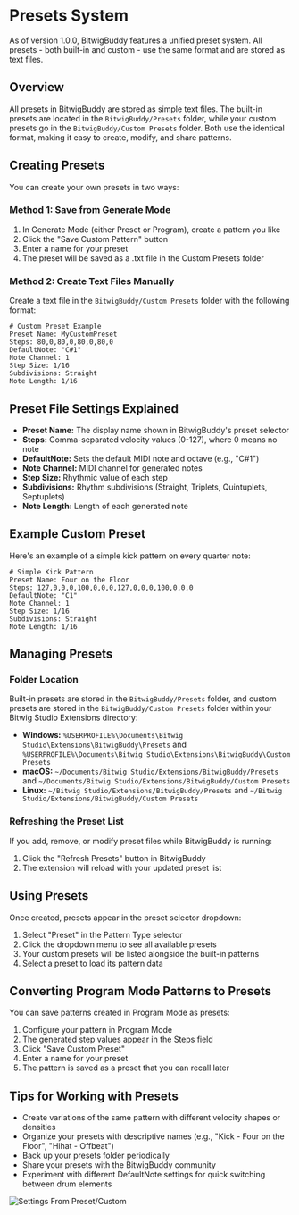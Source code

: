 # Presets System

As of version 1.0.0, BitwigBuddy features a unified preset system. All presets - both built-in and custom - use the same format and are stored as text files.

## Overview

All presets in BitwigBuddy are stored as simple text files. The built-in presets are located in the `BitwigBuddy/Presets` folder, while your custom presets go in the `BitwigBuddy/Custom Presets` folder. Both use the identical format, making it easy to create, modify, and share patterns.

## Creating Presets

You can create your own presets in two ways:

### Method 1: Save from Generate Mode

1. In Generate Mode (either Preset or Program), create a pattern you like
2. Click the "Save Custom Pattern" button
3. Enter a name for your preset
4. The preset will be saved as a .txt file in the Custom Presets folder

### Method 2: Create Text Files Manually

Create a text file in the `BitwigBuddy/Custom Presets` folder with the following format:

```
# Custom Preset Example
Preset Name: MyCustomPreset
Steps: 80,0,80,0,80,0,80,0
DefaultNote: "C#1"
Note Channel: 1
Step Size: 1/16
Subdivisions: Straight
Note Length: 1/16
```

## Preset File Settings Explained

- **Preset Name:** The display name shown in BitwigBuddy's preset selector
- **Steps:** Comma-separated velocity values (0-127), where 0 means no note
- **DefaultNote:** Sets the default MIDI note and octave (e.g., "C#1")
- **Note Channel:** MIDI channel for generated notes
- **Step Size:** Rhythmic value of each step
- **Subdivisions:** Rhythm subdivisions (Straight, Triplets, Quintuplets, Septuplets)
- **Note Length:** Length of each generated note

## Example Custom Preset

Here's an example of a simple kick pattern on every quarter note:

```
# Simple Kick Pattern
Preset Name: Four on the Floor
Steps: 127,0,0,0,100,0,0,0,127,0,0,0,100,0,0,0
DefaultNote: "C1"
Note Channel: 1
Step Size: 1/16
Subdivisions: Straight
Note Length: 1/16
```

## Managing Presets

### Folder Location

Built-in presets are stored in the `BitwigBuddy/Presets` folder, and custom presets are stored in the `BitwigBuddy/Custom Presets` folder within your Bitwig Studio Extensions directory:
- **Windows:** `%USERPROFILE%\Documents\Bitwig Studio\Extensions\BitwigBuddy\Presets` and `%USERPROFILE%\Documents\Bitwig Studio\Extensions\BitwigBuddy\Custom Presets`
- **macOS:** `~/Documents/Bitwig Studio/Extensions/BitwigBuddy/Presets` and `~/Documents/Bitwig Studio/Extensions/BitwigBuddy/Custom Presets`
- **Linux:** `~/Bitwig Studio/Extensions/BitwigBuddy/Presets` and `~/Bitwig Studio/Extensions/BitwigBuddy/Custom Presets`

### Refreshing the Preset List

If you add, remove, or modify preset files while BitwigBuddy is running:
1. Click the "Refresh Presets" button in BitwigBuddy
2. The extension will reload with your updated preset list

## Using Presets

Once created, presets appear in the preset selector dropdown:

1. Select "Preset" in the Pattern Type selector
2. Click the dropdown menu to see all available presets
3. Your custom presets will be listed alongside the built-in patterns
4. Select a preset to load its pattern data

## Converting Program Mode Patterns to Presets

You can save patterns created in Program Mode as presets:

1. Configure your pattern in Program Mode
2. The generated step values appear in the Steps field
3. Click "Save Custom Preset" 
4. Enter a name for your preset
5. The pattern is saved as a preset that you can recall later

## Tips for Working with Presets

- Create variations of the same pattern with different velocity shapes or densities
- Organize your presets with descriptive names (e.g., "Kick - Four on the Floor", "Hihat - Offbeat")
- Back up your presets folder periodically
- Share your presets with the BitwigBuddy community
- Experiment with different DefaultNote settings for quick switching between drum elements

![Settings From Preset/Custom](/images/Settings-From-Preset-Custom.png)
